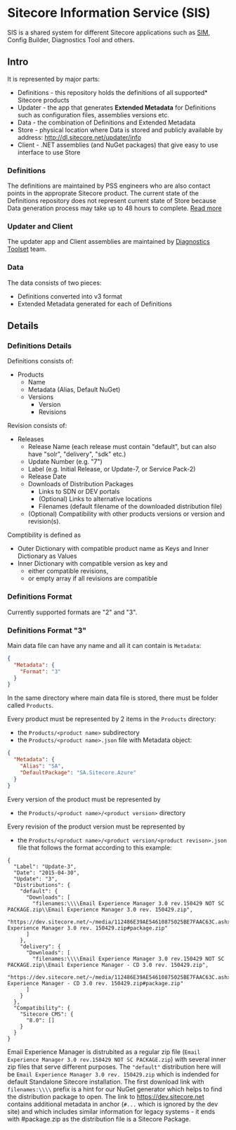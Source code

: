 # Sitecore Information Service (SIS)

SIS is a shared system for different Sitecore applications such as 
[SIM](https://github.com/sitecore/sitecore-instance-manager), Config Builder, Diagnostics Tool and others. 

## Intro

It is represented by major parts:

* Definitions - this repository holds the definitions of all supported* Sitecore products
* Updater - the app that generates **Extended Metadata** for Definitions such as configuration files, assemblies versions etc.
* Data - the combination of Definitions and Extended Metadata
* Store - physical location where Data is stored and publicly available by address: http://dl.sitecore.net/updater/info
* Client - .NET assemblies (and NuGet packages) that give easy to use interface to use Store

### Definitions

The definitions are maintained by PSS engineers who are also contact points in the approprate Sitecore product. 
The current state of the Definitions repository does not represent current state of Store because Data generation 
process may take up to 48 hours to complete. [Read more](#definitions-details)

### Updater and Client

The updater app and Client assemblies are maintained by [Diagnostics Toolset](https://github.com/sitecore/sitecore-diagnostics-toolset) 
team.

### Data

The data consists of two pieces:

* Definitions converted into v3 format
* Extended Metadata generated for each of Definitions

## Details

### Definitions Details

Definitions consists of:

* Products
  * Name
  * Metadata (Alias, Default NuGet)
  * Versions
    * Version
    * Revisions

Revision consists of:

* Releases 
  * Release Name (each release must contain "default", but can also have "solr", "delivery", "sdk" etc.)
  * Update Number (e.g. "7")
  * Label (e.g. Initial Release, or Update-7, or Service Pack-2)
  * Release Date
  * Downloads of Distribution Packages
    * Links to SDN or DEV portals
    * (Optional) Links to alternative locations 
    * Filenames (default filename of the downloaded distribution file)
  * (Optional) Compatibility with other products versions or version and revision(s).
  
Comptibility is defined as

* Outer Dictionary with compatible product name as Keys and Inner Dictionary as Values
* Inner Dictionary with compatible version as key and 
  * either compatible revisions,
  * or empty array if all revisions are compatible

### Definitions Format

Currently supported formats are "2" and "3". 

### Definitions Format "3"

Main data file can have any name and all it can contain is `Metadata`:

```json
{
  "Metadata": {
    "Format": "3"
  }
}
```

In the same directory where main data file is stored, there must be folder called `Products`. 

Every product must be represented by 2 items in the `Products` directory:

* the `Products/<product name>` subdirectory
* the `Products/<product name>.json` file with Metadata object:

```json
{
  "Metadata": {
    "Alias": "SA",
    "DefaultPackage": "SA.Sitecore.Azure"
  }
}
```

Every version of the product must be represented by 

* the `Products/<product name>/<product version>` directory

Every revision of the product version must be represented by

* the `Products/<product name>/<product version/<product revison>.json` file that follows the format according to this example:

```
{
  "Label": "Update-3",
  "Date": "2015-04-30",
  "Update": "3",
  "Distributions": {
    "default": {
      "Downloads": [
        "filenames:\\\\Email Experience Manager 3.0 rev.150429 NOT SC PACKAGE.zip\\Email Experience Manager 3.0 rev. 150429.zip",
        "https://dev.sitecore.net/~/media/112486E39AE54610875025BE7FAAC63C.ashx#Email Experience Manager 3.0 rev. 150429.zip#package.zip"
      ]
    },
    "delivery": {
      "Downloads": [
        "filenames:\\\\Email Experience Manager 3.0 rev.150429 NOT SC PACKAGE.zip\\Email Experience Manager - CD 3.0 rev. 150429.zip",
        "https://dev.sitecore.net/~/media/112486E39AE54610875025BE7FAAC63C.ashx#Email Experience Manager - CD 3.0 rev. 150429.zip#package.zip"
      ]
    }
  },
  "Compatibility": {
    "Sitecore CMS": {
      "8.0": []
    }
  }
}
  ```

Email Experience Manager is distrubited as a regular zip file 
(`Email Experience Manager 3.0 rev.150429 NOT SC PACKAGE.zip`) with several inner zip files that serve different purposes. 
The `"default"` distribution here will be `Email Experience Manager 3.0 rev. 150429.zip` which is indended for default 
Standalone Sitecore installation. The first download link with `filenames:\\\\` prefix is a hint for our NuGet generator which helps to find the distribution package to open. The link to https://dev.sitecore.net contains additional metadata in anchor (`#...` which is ignored by the dev site) and which includes similar information for legacy systems - it ends with #package.zip as the distribution file is a Sitecore Package. 

